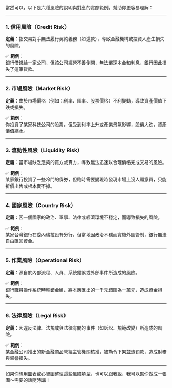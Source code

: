 當然可以，以下是六種風險的說明與對應的實際範例，幫助你更容易理解：

---

### 1. **信用風險（Credit Risk）**
**定義**：指交易對手無法履行契約義務（如還款），導致金融機構或投資人產生損失的風險。

✅ **範例**：  
銀行借錢給一家公司，但該公司經營不善倒閉，無法償還本金和利息，銀行因此損失了這筆貸款。

---

### 2. **市場風險（Market Risk）**
**定義**：由於市場價格（例如：利率、匯率、股票價格）不利變動，導致資產價值下跌或損失。

✅ **範例**：  
你投資了某家科技公司的股票，但受到利率上升或產業景氣影響，股價大跌，資產價值縮水。

---

### 3. **流動性風險（Liquidity Risk）**
**定義**：當市場缺乏足夠的買方或賣方，導致無法迅速以合理價格完成交易的風險。

✅ **範例**：  
某家銀行投資了一些冷門的債券，但臨時需要變現時發現市場上沒人願意買，只能折價出售或根本賣不掉。

---

### 4. **國家風險（Country Risk）**
**定義**：因一個國家的政治、軍事、法律或經濟環境不穩定，而導致損失的風險。

✅ **範例**：  
某家台灣銀行在委內瑞拉設有分行，但當地因政治不穩而實施外匯管制，銀行無法自由匯回資金。

---

### 5. **作業風險（Operational Risk）**
**定義**：源自於內部流程、人員、系統錯誤或外部事件所造成的風險。

✅ **範例**：  
銀行職員操作系統時輸錯金額，將本應匯出的一千元錯匯為一萬元，造成資金損失。

---

### 6. **法律風險（Legal Risk）**
**定義**：因違反法律、法規或與法律有關的事件（如訴訟、規範改變）所造成的風險。

✅ **範例**：  
某金融公司推出的新金融商品未經主管機關核准，被勒令下架並遭罰款，造成財務與聲譽損失。

---

如果你想用圖表或心智圖整理這些風險類型，也可以跟我說，我可以幫你做成一張圖～需要的話隨時講！